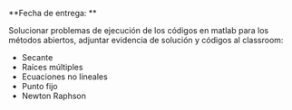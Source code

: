 **Fecha de entrega: **

Solucionar problemas de ejecución de los códigos en matlab para los métodos abiertos, adjuntar evidencia de solución y códigos al classroom:
- Secante
- Raíces múltiples
- Ecuaciones no lineales
- Punto fijo
- Newton Raphson
